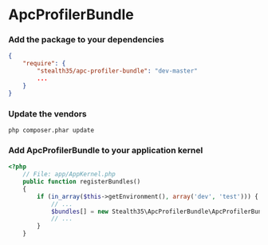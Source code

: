 # ApcProfilerBundle

### Add the package to your dependencies

``` json
{
    "require": {
        "stealth35/apc-profiler-bundle": "dev-master"
        ...
    }
}
```


### Update the vendors

    php composer.phar update


### Add ApcProfilerBundle to your application kernel

``` php
<?php
    // File: app/AppKernel.php
    public function registerBundles()
    {
        if (in_array($this->getEnvironment(), array('dev', 'test'))) {
            // ...
            $bundles[] = new Stealth35\ApcProfilerBundle\ApcProfilerBundle();
            // ...
        }
    }
```